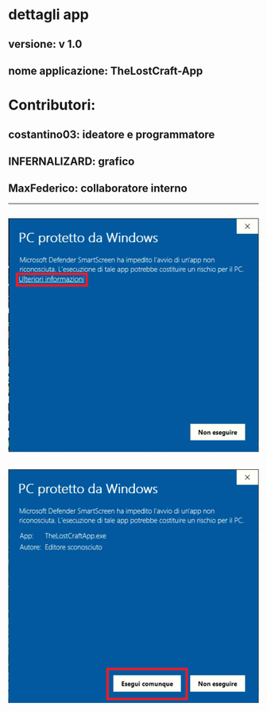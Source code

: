 # dettagli app
## versione: v 1.0
## nome applicazione: TheLostCraft-App
# Contributori:
## costantino03: ideatore e programmatore
## INFERNALIZARD: grafico
## MaxFederico: collaboratore interno
----------------------------------------------------------------
![parte1](img/parte1.png)
----------------------------------------------------------------
![parte2](img/parte2.png)
----------------------------------------------------------------